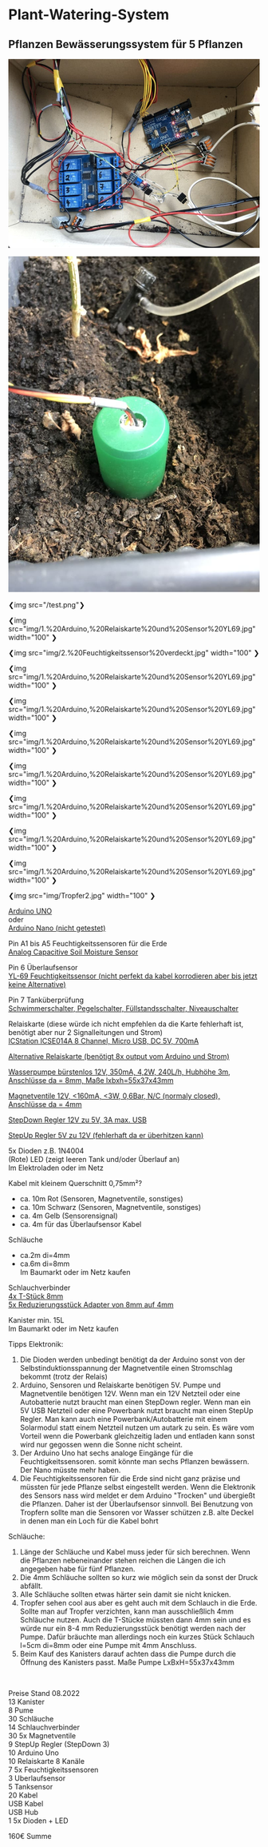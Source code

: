 # Plant-Watering-System

## Pflanzen Bewässerungssystem für 5 Pflanzen

![](./img/1.%20Arduino,%20Relaiskarte%20und%20Sensor%20YL69.jpg)

![](img/2.%20Feuchtigkeitssensor%20verdeckt.jpg)

❮img src="/test.png"❯

❮img src="img/1.%20Arduino,%20Relaiskarte%20und%20Sensor%20YL69.jpg" width="100" ❯

❮img src="img/2.%20Feuchtigkeitssensor%20verdeckt.jpg" width="100" ❯

❮img src="img/1.%20Arduino,%20Relaiskarte%20und%20Sensor%20YL69.jpg" width="100" ❯

❮img src="img/1.%20Arduino,%20Relaiskarte%20und%20Sensor%20YL69.jpg" width="100" ❯

❮img src="img/1.%20Arduino,%20Relaiskarte%20und%20Sensor%20YL69.jpg" width="100" ❯

❮img src="img/1.%20Arduino,%20Relaiskarte%20und%20Sensor%20YL69.jpg" width="100" ❯

❮img src="img/1.%20Arduino,%20Relaiskarte%20und%20Sensor%20YL69.jpg" width="100" ❯

❮img src="img/1.%20Arduino,%20Relaiskarte%20und%20Sensor%20YL69.jpg" width="100" ❯

❮img src="img/1.%20Arduino,%20Relaiskarte%20und%20Sensor%20YL69.jpg" width="100" ❯

❮img src="img/Tropfer2.jpg" width="100" ❯







[Arduino UNO](https://www.ebay.de/itm/144138039161)<br/>
oder<br/>
[Arduino Nano (nicht getestet)](https://www.ebay.de/itm/255283163551)

Pin A1 bis A5 Feuchtigkeitssensoren für die Erde<br/>
[Analog Capacitive Soil Moisture Sensor](https://www.ebay.de/itm/164657628668)

Pin 6 Überlaufsensor<br/>
[YL-69 Feuchtigkeitssensor (nicht perfekt da kabel korrodieren aber bis jetzt keine Alternative)](https://www.ebay.de/itm/203252815145)

Pin 7 Tanküberprüfung<br/>
[Schwimmerschalter, Pegelschalter, Füllstandsschalter, Niveauschalter](https://www.ebay.de/itm/384891203932)

Relaiskarte (diese würde ich nicht empfehlen da die Karte fehlerhaft ist, benötigt aber nur 2 Signalleitungen und Strom)<br/>
[ICStation ICSE014A 8 Channel, Micro USB, DC 5V, 700mA](http://www.icstation.com/icstation-channel-icse014a-micro-switch-relay-module-upper-computer-control-board-icse014a-p-5185.html)

[Alternative Relaiskarte (benötigt 8x output vom Arduino und Strom)](https://www.ebay.de/itm/252355367721)

[Wasserpumpe bürstenlos 12V, 350mA, 4,2W, 240L/h, Hubhöhe 3m, Anschlüsse da = 8mm, Maße lxbxh=55x37x43mm](https://www.ebay.de/itm/353246497633)

[Magnetventile 12V, <160mA, <3W, 0,6Bar, N/C (normaly closed), Anschlüsse da = 4mm](https://www.ebay.de/itm/352962597146)

[StepDown Regler 12V zu 5V, 3A max. USB](https://www.ebay.de/itm/162759316733)

[StepUp Regler 5V zu 12V (fehlerhaft da er überhitzen kann)](https://www.ebay.de/itm/201278090992)

5x Dioden z.B. 1N4004<br/>
(Rote) LED (zeigt leeren Tank und/oder Überlauf an)<br/>
Im Elektroladen oder im Netz

Kabel mit kleinem Querschnitt 0,75mm²?
- ca. 10m Rot (Sensoren, Magnetventile, sonstiges)
- ca. 10m Schwarz (Sensoren, Magnetventile, sonstiges)
- ca. 4m Gelb (Sensorensignal)
- ca. 4m für das Überlaufsensor Kabel

Schläuche
- ca.2m di=4mm<br/>
- ca.6m di=8mm<br/>
Im Baumarkt oder im Netz kaufen

Schlauchverbinder<br/>
[4x T-Stück 8mm](https://www.ebay.de/itm/311415522853)<br/>
[5x Reduzierungsstück Adapter von 8mm auf 4mm](https://www.ebay.de/itm/311415522853)
  
Kanister min. 15L<br/>
Im Baumarkt oder im Netz kaufen
<br/>

Tipps
Elektronik:
1. Die Dioden werden unbedingt benötigt da der Arduino sonst von der Selbstinduktionsspannung der Magnetventile einen Stromschlag bekommt (trotz der Relais)
2. Arduino, Sensoren und Relaiskarte benötigen 5V. Pumpe und Magnetventile benötigen 12V. Wenn man ein 12V Netzteil oder eine Autobatterie nutzt braucht man einen StepDown regler. Wenn man ein 5V USB Netzteil oder eine Powerbank nutzt braucht man einen StepUp Regler. Man kann auch eine Powerbank/Autobatterie mit einem Solarmodul statt einem Netzteil nutzen um autark zu sein. Es wäre vom Vorteil wenn die Powerbank gleichzeitig laden und entladen kann sonst wird nur gegossen wenn die Sonne nicht scheint.
3. Der Arduino Uno hat sechs analoge Eingänge für die Feuchtigkeitssensoren. somit könnte man sechs Pflanzen bewässern. Der Nano müsste mehr haben.
4. Die Feuchtigkeitssensoren für die Erde sind nicht ganz präzise und müssten für jede Pflanze selbst eingestellt werden. Wenn die Elektronik des Sensors nass wird meldet er dem Arduino "Trocken" und übergießt die Pflanzen. Daher ist der Überlaufsensor sinnvoll. Bei Benutzung von Tropfern sollte man die Sensoren vor Wasser schützen z.B. alte Deckel in denen man ein Loch für die Kabel bohrt

Schläuche:
1. Länge der Schläuche und Kabel muss jeder für sich berechnen. Wenn die Pflanzen nebeneinander stehen reichen die Längen die ich angegeben habe für fünf Pflanzen.
2. Die 4mm Schläuche sollten so kurz wie möglich sein da sonst der Druck abfällt.
3. Alle Schläuche sollten etwas härter sein damit sie nicht knicken.
4. Tropfer sehen cool aus aber es geht auch mit dem Schlauch in die Erde. Sollte man auf Tropfer verzichten, kann man ausschließlich 4mm Schläuche nutzen. Auch die T-Stücke müssten dann 4mm sein und es würde nur ein 8-4 mm Reduzierungsstück benötigt werden nach der Pumpe. Dafür bräuchte man allerdings noch ein kurzes Stück Schlauch l=5cm di=8mm oder eine Pumpe mit 4mm Anschluss.
5. Beim Kauf des Kanisters darauf achten dass die Pumpe durch die Öffnung des Kanisters passt. Maße Pumpe LxBxH=55x37x43mm
<br/>

Preise Stand 08.2022<br/>
13  Kanister<br/>
8   Pume<br/>
30  Schläuche<br/>
14  Schlauchverbinder<br/>
30  5x Magnetventile<br/>
9   StepUp Regler (StepDown 3)<br/>
10  Arduino Uno<br/>
10  Relaiskarte 8 Kanäle<br/>
7   5x Feuchtigkeitssensoren<br/>
3   Uberlaufsensor<br/>
5   Tanksensor<br/>
20  Kabel<br/>
    USB Kabel<br/>
    USB Hub<br/>
1   5x Dioden + LED<br/>

160€ Summe
